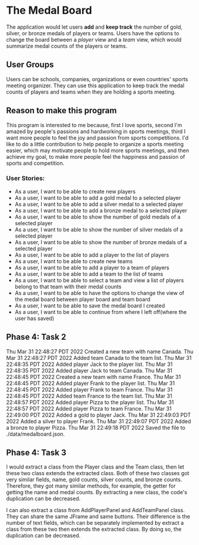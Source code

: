 # The Medal Board
The application would let users **add** and **keep track** the number of gold, silver, or bronze medals of players
or teams. Users have the options to change the board between a _player_ view and a _team_ view, 
which would summarize medal counts of the players or teams.

## User Groups
Users can be schools, companies, organizations or even countries' sports meeting organizer. 
They can use this application to keep track the medal counts of players and teams 
when they are holding a sports meeting.

## Reason to make this program
This program is interested to me because, first I love sports, 
second I'm amazed by people's passions and hardworking in sports meetings,
third I want more people to feel the joy and passion from sports competitions.
I'd like to do a little contribution to help people to organize a sports meeting easier, 
which may motivate people to hold more sports meetings,
and then achieve my goal, to make more people feel the happiness and passion of sports and competition.

### User Stories:
- As a user, I want to be able to create new players
- As a user, I want to be able to add a gold medal to a selected player
- As a user, I want to be able to add a silver medal to a selected player
- As a user, I want to be able to add a bronze medal to a selected player
- As a user, I want to be able to show the number of gold medals of a selected player
- As a user, I want to be able to show the number of silver medals of a selected player
- As a user, I want to be able to show the number of bronze medals of a selected player
- As a user, I want to be able to add a player to the list of players
- As a user, I want to be able to create new teams
- As a user, I want to be able to add a player to a team of players
- As a user, I want to be able to add a team to the list of teams
- As a user, I want to be able to select a team and view a list of players belong to that team with their medal counts
- As a user, I want to be able to have the options to change the view of the medal board
  between player board and team board
- As a user, I want to be able to save the medal board I created
- As a user, I want to be able to continue from where I left off(where the user has saved)

## Phase 4: Task 2
Thu Mar 31 22:48:27 PDT 2022
Created a new team with name Canada.
Thu Mar 31 22:48:27 PDT 2022
Added team Canada to the team list.
Thu Mar 31 22:48:35 PDT 2022
Added player Jack to the player list.
Thu Mar 31 22:48:35 PDT 2022
Added player Jack to team Canada.
Thu Mar 31 22:48:45 PDT 2022
Created a new team with name France.
Thu Mar 31 22:48:45 PDT 2022
Added player Frank to the player list.
Thu Mar 31 22:48:45 PDT 2022
Added player Frank to team France.
Thu Mar 31 22:48:45 PDT 2022
Added team France to the team list.
Thu Mar 31 22:48:57 PDT 2022
Added player Pizza to the player list.
Thu Mar 31 22:48:57 PDT 2022
Added player Pizza to team France.
Thu Mar 31 22:49:00 PDT 2022
Added a gold to player Jack.
Thu Mar 31 22:49:03 PDT 2022
Added a silver to player Frank.
Thu Mar 31 22:49:07 PDT 2022
Added a bronze to player Pizza.
Thu Mar 31 22:49:18 PDT 2022
Saved the file to ./data/medalboard.json.

## Phase 4: Task 3
I would extract a class from the Player class and the Team class, then let these two class extends the extracted class. 
Both of these two classes got very similar fields, name, gold counts, silver counts, and bronze counts. Therefore, they
got many similar methods, for example, the getter for getting the name and medal counts. By extracting a new class, the
code's duplication can be decreased.

I can also extract a class from AddPlayerPanel and AddTeamPanel class. They can share the same JFrame and same buttons.
Their difference is the number of text fields, which can be separately implemented by extract a class from these two then
extends the extracted class. By doing so, the duplication can be decreased.